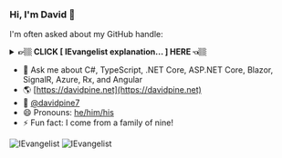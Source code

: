 ### Hi, I'm David 👋

I'm often asked about my GitHub handle:<details><summary><b>👉🏼 CLICK [ IEvangelist explanation... ] HERE 👈🏼</b></summary>

Use your imagination, and a bit of C#.

```csharp
interface IEvangelist : IAcceptFailure,
                        IAdapt,
                        IAdvocate,
                        IAssure,
                        IContribute,
                        ICriticize,
                        IEvaluate,
                        IExceed,
                        IGetBackUp,
                        IGrow,
                        IInspirable,
                        IInspire,
                        ILead,
                        ILearn,
                        ILeverage,
                        IListen,
                        IMentor,
                        IMetaAF,
                        IModerate,
                        IMotivatable,
                        IMotivate,
                        INeverGiveUp,
                        IPassionate,
                        IProsper,
                        IRemainPositive,
                        IShare,
                        ISucceed,
                        IPerson
{
    // An evangelist is...write your own implementation
}
```

</details>

- 💬 Ask me about C#, TypeScript, .NET Core, ASP.NET Core, Blazor, SignalR, Azure, Rx, and Angular
- 🌎 [https://davidpine.net](https://davidpine.net)
- 🐤 [@davidpine7](https://twitter.com/davidpine7)
- 😄 Pronouns: [he/him/his](https://pronoun.is/he)
- ⚡ Fun fact: I come from a family of nine!

<img src="https://github-readme-stats.vercel.app/api?username=IEvangelist&show_icons=true&theme=dark&count_private=true" alt="IEvangelist" />
<img src="https://github-readme-stats.vercel.app/api/top-langs/?username=IEvangelist&theme=dark&layout=compact&hide=html,javascript&langs_count=6" alt="IEvangelist" />

